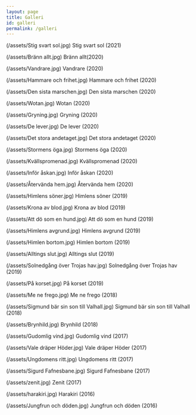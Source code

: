 ```yaml
---
layout: page
title: Galleri
id: galleri
permalink: /galleri
---
```


(/assets/Stig svart sol.jpg)
Stig svart sol (2021)

(/assets/Bränn allt.jpg)
Bränn allt(2020)

(/assets/Vandrare.jpg)
Vandrare (2020)

(/assets/Hammare och frihet.jpg)
Hammare och frihet (2020)

(/assets/Den sista marschen.jpg)
Den sista marschen (2020)

(/assets/Wotan.jpg)
Wotan (2020)

(/assets/Gryning.jpg)
Gryning (2020)

(/assets/De lever.jpg)
De lever (2020)

(/assets/Det stora andetaget.jpg)
Det stora andetaget (2020)

(/assets/Stormens öga.jpg)
Stormens öga (2020)

(/assets/Kvällspromenad.jpg)
Kvällspromenad (2020)

(/assets/Inför åskan.jpg)
Inför åskan (2020)

(/assets/Återvända hem.jpg)
Återvända hem (2020)

(/assets/Himlens söner.jpg)
Himlens söner (2019)

(/assets/Krona av blod.jpg)
Krona av blod (2019)

(/assets/Att dö som en hund.jpg)
Att dö som en hund (2019)

(/assets/Himlens avgrund.jpg)
Himlens avgrund (2019)

(/assets/Himlen bortom.jpg)
Himlen bortom (2019)

(/assets/Alltings slut.jpg)
Alltings slut (2019)

(/assets/Solnedgång över Trojas hav.jpg)
Solnedgång över Trojas hav (2019)

(/assets/På korset.jpg)
På korset (2019)

(/assets/Me ne frego.jpg)
Me ne frego (2018)

(/assets/Sigmund bär sin son till Valhall.jpg)
Sigmund bär sin son till Valhall (2018)

(/assets/Brynhild.jpg)
Brynhild (2018)

(/assets/Gudomlig vind.jpg)
Gudomlig vind (2017)

(/assets/Vale dräper Höder.jpg)
Vale dräper Höder (2017)

(/assets/Ungdomens ritt.jpg)
Ungdomens ritt (2017)

(/assets/Sigurd Fafnesbane.jpg)
Sigurd Fafnesbane (2017)

(/assets/zenit.jpg)
Zenit (2017)

(/assets/harakiri.jpg)
Harakiri (2016)

(/assets/Jungfrun och döden.jpg)
Jungfrun och döden (2016)